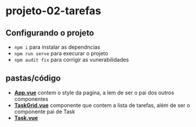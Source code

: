 # projeto-02-tarefas

## Configurando o projeto
- `npm i` para instalar as dependncias 
- `npm run serve` para execurar o projeto
- `npm audit fix` para corrigir as vunerabilidades

## pastas/código
- **[App.vue](https://github.com/TheJessicaBohn/VueJS/tree/master/projeto-02-tarefas/src/App.vue)** contem o style da pagina, a lem de ser o pai dos outros componentes
- **[TaskGrid.vue](https://github.com/TheJessicaBohn/VueJS/tree/master/projeto-02-tarefas/src/components/TaskGrid.vue)** componente que contem a lista de tarefas, além de ser o componente pai de Task
- **[Task.vue](https://github.com/TheJessicaBohn/VueJS/tree/master/projeto-02-tarefas/src/components/Task.vue)**